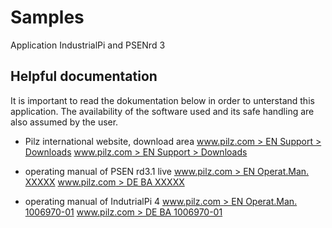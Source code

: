 # Samples
Application IndustrialPi and PSENrd 3

## Helpful documentation

It is important to read the dokumentation below in order to unterstand this application.
The availability of the software used and its safe handling are also assumed by the user.

+ Pilz international website, download area     [www.pilz.com > EN Support > Downloads](https://www.pilz.com/en-INT/support/downloads)
                                                [www.pilz.com > EN Support > Downloads](https://www.pilz.com/de-INT/support/downloads)

+ operating manual of PSEN rd3.1 live           [www.pilz.com > EN Operat.Man. XXXXX](http://Link_fehlt_noch.com)
                                                [www.pilz.com > DE BA XXXXX](http://Link_fehlt_noch.com)
+ operating manual of IndutrialPi 4             [www.pilz.com > EN Operat.Man. 1006970-01](https://www.pilz.com/en-INT/search#currentPage=1&SEARCH=1006970)
                                                [www.pilz.com > DE BA 1006970-01](https://www.pilz.com/de-INT/search#currentPage=1&SEARCH=1006970)


